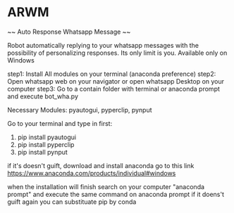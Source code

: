 # ARWM
~~ Auto Response Whatsapp Message ~~

Robot automatically replying to your whatsapp messages with the possibility of personalizing responses. Its only limit is you. Available only on Windows

step1: Install All modules on your terminal (anaconda preference)
step2: Open whatsapp web on your navigator or open whatsapp Desktop on your computer
step3: Go to a contain folder with terminal or anaconda prompt and execute bot_wha.py 


Necessary Modules: pyautogui, pyperclip, pynput

Go to your terminal and type in first: 
1. pip install pyautogui
2. pip install pyperclip 
3. pip install pynput

if it's doesn't guift, download and install anaconda go to this link https://www.anaconda.com/products/individual#windows

when the installation will finish search on your computer "anaconda prompt" and execute the same command on anaconda prompt if it doens't guift again you can substituate pip by conda




